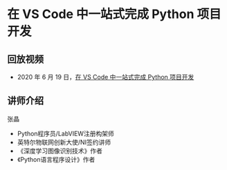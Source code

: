 # 在 VS Code 中一站式完成 Python 项目开发

## 回放视频

* 2020 年 6 月 19 日，[在 VS Code 中一站式完成 Python 项目开发](https://www.bilibili.com/video/BV1v54y1q7Zi)

## 讲师介绍

张晶
* Python程序员/LabVIEW注册构架师
* 英特尔物联网创新大使/NI签约讲师
* 《深度学习图像识别技术》作者
* 《Python语言程序设计》作者 
